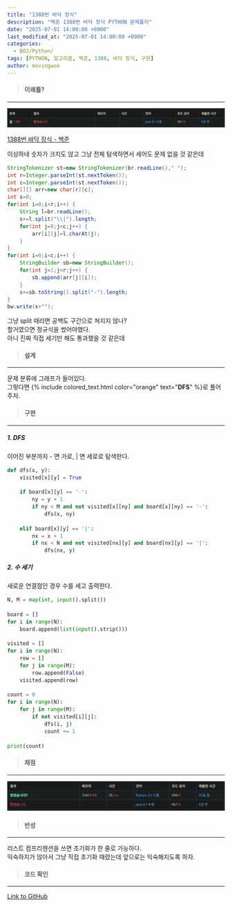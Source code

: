 ```yaml
---
title: "1388번 바닥 장식"
description: "백준 1388번 바닥 장식 PYTHON 문제풀이"
date: "2025-07-01 14:00:00 +0900"
last_modified_at: "2025-07-01 14:00:00 +0900"
categories: 
  - BOJ/Python/
tags: [PYTHON, 알고리즘, 백준, 1388, 바닥 장식, 구현]
author: movingwoo
---
```

> #### 이왜틀?  
---  
  
![img01](/assets/images/posts/BOJ/Python/2025-07-01-1388/img01.webp)  
  
[1388번 바닥 장식 - 백준](https://www.acmicpc.net/problem/1388)  
  
이상하네 숫자가 크지도 않고 그냥 전체 탐색하면서 세어도 문제 없을 것 같은데  
  
```java
StringTokenizer st=new StringTokenizer(br.readLine()," ");
int r=Integer.parseInt(st.nextToken());
int c=Integer.parseInt(st.nextToken());
char[][] arr=new char[r][c];
int s=0;
for(int i=0;i<r;i++) {
    String l=br.readLine();
    s+=l.split("\\|").length;
    for(int j=0;j<c;j++) {
        arr[i][j]=l.charAt(j);
    }
}
for(int i=0;i<c;i++) {
    StringBuilder sb=new StringBuilder();
    for(int j=1;j<r;j++) {
        sb.append(arr[j][i]);
    }
    s+=sb.toString().split("-").length;
}
bw.write(s+"");
```
  
그냥 split 때리면 공백도 구간으로 쳐지지 않나?  
할거였으면 정규식을 썼어야했다.  
아니 진짜 직접 세기만 해도 통과했을 것 같은데  
  
> #### 설계  
---  
  
문제 분류에 그래프가 들어있다.  
그렇다면 {% include colored_text.html color="orange" text="**DFS**" %}로 풀어주자.  
  
> #### 구현  
---  
  
##### 1. DFS  
  
이어진 부분까지 - 면 가로, | 면 세로로 탐색한다.  
  
```python
def dfs(x, y):
    visited[x][y] = True

    if board[x][y] == '-':
        ny = y + 1
        if ny < M and not visited[x][ny] and board[x][ny] == '-':
            dfs(x, ny)
    
    elif board[x][y] == '|':
        nx = x + 1
        if nx < N and not visited[nx][y] and board[nx][y] == '|':
            dfs(nx, y)
```
  
##### 2. 수 세기  
  
새로운 연결점인 경우 수를 세고 출력한다.  
  
```python
N, M = map(int, input().split())

board = []
for i in range(N):
    board.append(list(input().strip()))
        
visited = []
for i in range(N):
    row = []
    for j in range(M):
        row.append(False)
    visited.append(row)

count = 0
for i in range(N):
    for j in range(M):
        if not visited[i][j]:
            dfs(i, j)
            count += 1

print(count)
```
  
> #### 채점  
---  
  
![img02](/assets/images/posts/BOJ/Python/2025-07-01-1388/img02.webp)  
  
> #### 반성  
---  
  
리스트 컴프리헨션을 쓰면 초기화가 한 줄로 가능하다.  
익숙하지가 않아서 그냥 직접 초기화 때렸는데 앞으로는 익숙해지도록 하자.  
  
> #### 코드 확인   
---  
  
[Link to GitHub](https://raw.githubusercontent.com/movingwoo/movingwoo-snippets/refs/heads/main/BOJ/Python/2025-07-01-1388.py)  
